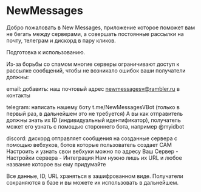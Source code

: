 ﻿# NewMessages
Добро пожаловать в New Messages, приложение которое поможет вам не бегать между серверами, а совершать постоянные рассылки на почту, телеграм и дискорд в пару кликов.

Подготовка к использованию.

Из-за борьбы со спамом многие серверы ограничивают доступ к рассылке сообщений, чтобы не возникало ошибок ваши получатели должны:

email:
добавить: наш почтовый адрес newmessagesv@rambler.ru в контакты
 
telegram: написать нашему боту t.me/NewMessagesVBot (только в первый раз, в дальнейшем это не требуется)
А вы как отправитель должны знать их ID (индивидуальный идентификатор), получатель может его узнать с помощью стороннего бота, например @myidbot

discord: дискорд отправляет сообщения на созданные сервера с помощью вебхуков, ботов которые пользователь создает САМ
Настроить и узнать свои вебхуки можно по адресу Ваш Сервер - Настройки сервера - Интеграция
Нам нужно лишь их URL и любое название которое вы ему придумайте

Все данные, ID, URL храняться в зашифрованном виде. Получатели сохраняются в базе и вы можете их использовать в дальнейшем.